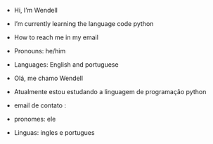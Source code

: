 -  Hi, I’m Wendell
-  I’m currently learning the language code python
-  How to reach me in my email 
-  Pronouns: he/him 
-  Languages: English and portuguese

-  Olá, me chamo Wendell
-  Atualmente estou estudando a linguagem de programação python
-  email de contato :
-  pronomes: ele
-  Linguas: ingles e portugues
<!---
w3nll/w3nll is a ✨ special ✨ repository because its `README.md` (this file) appears on your GitHub profile.
You can click the Preview link to take a look at your changes.
--->
